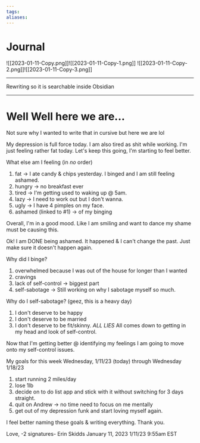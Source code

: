 ```yaml
---
tags: 
aliases:
---
```

# Journal

![[2023-01-11-Copy.png]]![[2023-01-11-Copy-1.png]]
![[2023-01-11-Copy-2.png]]![[2023-01-11-Copy-3.png]]

---
Rewriting so it is searchable inside Obsidian

---
# Well Well here we are...
Not sure why I wanted to write that in cursive but here we are lol

My depression is full force today. I am also tired as shit while working. I'm just feeling rather fat today.
Let's keep this going, I'm starting to feel better.

What else am I feeling (in _no_ order)

1. fat -> I ate candy & chips yesterday. I binged and I am still feeling ashamed.
2. hungry -> no breakfast ever
3. tired -> I'm getting used to waking up @ 5am.
4. lazy -> I need to work out but I don't wanna.
5. ugly -> I have 4 pimples on my face.
6. ashamed (linked to #1) -> of my binging

Overall, I'm in a good mood. Like I am smiling and want to dance my shame must be causing this.

Ok! I am DONE being ashamed. It happened & I can't change the past. Just make sure it doesn't happen again.

Why did I binge?
1. overwhelmed because I was out of the house for longer than I wanted
2. cravings
3. lack of self-control -> biggest part
4. self-sabotage -> Still working on why I sabotage myself so much.

Why do I self-sabotage?
(geez, this is a heavy day)

1. I don't deserve to be happy
2. I don't deserve to be married
3. I don't deserve to be fit/skinny.
_ALL LIES_
All comes down to getting in my head and look of self-control.

Now that I'm getting better @ identifying my feelings I am going to move onto my self-control issues.

My goals for this week
Wednesday, 1/11/23 (today)
through Wednesday 1/18/23
1. start running 2 miles/day
2. lose 1lb
3. decide on to do list app and stick with it without switching for 3 days straight.
4. quit on Andrew -> no time need to focus on me mentally
5. get out of my depression funk and start loving myself again.

I feel better naming these goals & writing everything. Thank you.

Love,
-2 signatures-
Erin Skidds
January 11, 2023
1/11/23
9:55am EST